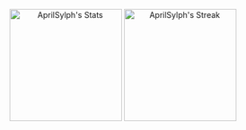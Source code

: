 <p align="center">
  <picture>
    <source media="(prefers-color-scheme: dark)" srcset="https://github-readme-stats.vercel.app/api?username=AprilSylph&theme=dark&show_icons=true&hide_border=true&count_private=true"/>
    <img alt="AprilSylph's Stats" src="https://github-readme-stats.vercel.app/api?username=AprilSylph&theme=default&show_icons=true&hide_border=false&count_private=true" height="200">
  </picture>
  <picture>
    <source media="(prefers-color-scheme: dark)" srcset="https://github-readme-streak-stats.herokuapp.com/?user=AprilSylph&theme=dark&hide_border=true"/>
    <img alt="AprilSylph's Streak" src="https://github-readme-streak-stats.herokuapp.com/?user=AprilSylph&theme=default&hide_border=false" height="200">
  </picture>
</p>
